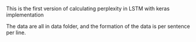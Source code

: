 This is the first version of calculating perplexity in LSTM with keras implementation

The data are all in data folder, and the formation of the data is per sentence per line.

